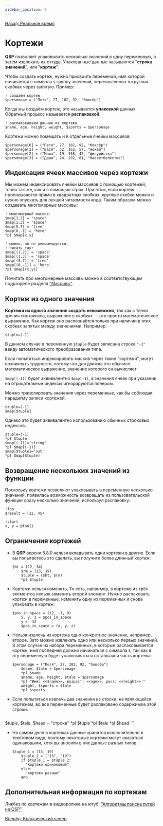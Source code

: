 ```yaml
---
sidebar_position: 9
---
```

[Назад: Реальное время](../advanced/realtime)

# Кортежи

**QSP** позволяет упаковывать несколько значений в одну переменную, а затем извлекать их оттуда. Упакованные данные называются "**строка значений**", или "**кортеж**".

Чтобы создать кортеж, нужно присвоить перемнной, имя которой начинается с символа `$` группу значений, перечисленных в круглых скобках через запятую. Пример:

```qsp
! создаём кортеж
$personage = ("Петя", 27, 182, 92, "боксёр")
```

Когда мы создаём кортеж, это называется **упаковкой** данных. Обратный процесс называется **распаковкой**:

```qsp
! распаковываем данные из кортежа
$name, age, height, weight, $sports = $personage
```

Кортежи можно помещать и в отдельные ячейки массивов:

```qsp
$personage[0] = ("Петя", 27, 182, 92, "боксёр")
$personage[1] = ("Вася", 32, 162, 57, "жокей")
$personage[2] = ("Маша", 19, 158, 42, "фигуристка")
$personage[3] = ("Даша", 24, 202, 81, "баскетболистка")
```

## Индексация ячеек массивов через кортежи

Мы можем индексировать ячейки массивов с помощью кортежей, точно так же, как и с помощью строк. При этом, если кортеж прописывается прямо в квадратных скобках, круглые скобки можно и нужно опускать для лучшей читаемости кода. Таким образом можно создавать многомерные массивы:

```qsp
! многомерный массив:
$map[1,2] = 'space'
$map[1,3] = 'space'
$map[5,7] = 'tree'
$map[0,-1] = 'hero'
*pl $map[x,y]

! можно, но не рекомендуется,
! писать так:
$map[(1,2)] = 'space'
$map[(1,3)] = 'space'
$map[(5,7)] = 'tree'
$map[(0,-1)] = 'hero'
*pl $map[(x,y)]
```

Почитать про многомерные массивы можно в соответствующем подразделе раздела ["Массивы"](arrays).

## Кортеж из одного значения

**Кортежи из одного значения создать невозможно**, так как с точки зрения синтаксиса, выражение в скобках — это просто математическое выражение. Как кортеж оно распознаётся только при наличии в этих скобках запятых между значениями. Например:

```qsp
$tuple=(-1)
```

В данном случае в переменную `$tuple` будет записана строка `"-1"` ввиду автоматического преобразования типа.

Если попытаться индексировать массив через такие "кортежи", могут возникнуть трудности, потому что для движка это обычное математическое выражение, значение которого он вычисляет.

`$map[(-1)]` будет эквивалентно `$map[-1]`, а значения ячеек при указании на отрицательные индексы игнорируются плеером.

Можно транслировать значения через переменные, как бы соблюдая парадигму записи кортежей.

```qsp
$tuple=(-1)
$map[$tuple]
```

Однако это будет эквивалентно использованию обычных строковых индексов.

```qsp
$tuple=(-1)
*pl $tuple
$map[(-1)]='string'
*pl $map[(-1)]
$map[$tuple]='out'
*pl $map[$tuple]
```

## Возвращение нескольких значений из функции

Поскольку кортежи позволяют упаковывать в переменную несколько значений, появилась возможность возвращать из пользовательской функции сразу несколько значений, используя распаковку:

```qsp
!foo
$result = (12, 45)

!start
x, y = @foo()
```

## Ограничения кортежей

* В **QSP** версии 5.8.0 нельзя вкладывать одни кортежи в другие. Если вы попытаетесь это сделать, вы получите более длинный кортеж:
    ```qsp
    $ht = (12, 34)
        $rm = (13, 19)
        $tuple = ($ht, $rm)
        *pl $tuple
    ```

* Кортежи нельзя изменять. То есть, например, в кортеже из трёх элементов нельзя заменить второй элемент. Нужно распаковать кортеж в переменные, изменить одну из переменных и снова упаковать в кортеж:
    ```qsp
    $pos_in_space = (12, -3, 9)
        x, y, z = $pos_in_space
        y = -13
        $pos_in_space = (x, y, z)
    ```

* Нельзя извлечь из кортежа одно конкретное значение, например, второе. Зато можно извлекать одно или несколько первых значений. В этом случае из набора переменных, в которые распаковывается кортеж, имя последней должно начинаться с символа `$`, так как в эту переменную будет упаковываться оставшаяся часть кортежа:
    ```qsp
    $personage = ("Петя", 27, 182, 92, "боксёр")
        $name, $tale = $personage
        *pl $name
        $name, age, height, $tale = $personage
        *pl "Имя: <<$name>>, возраст: <<age>>, рост: <<height>>."
        weight, $sports = $tale
        *pl $sports
    ```

* Если попытаться извлечь два значения из строки, не являющейся кортежем, во все переменные будет распаковано содержимое этой строки:
    ```qsp
$tuple, $tale, $head = "строка"
    *pl $tuple
    *pl $tale
    *pl $head
    ```

* На самом деле в кортежах данные хранятся исключительно в текстовом виде, поэтому некоторые кортежи могут оказаться одинаковыми, хотя вы вносили в них данные разных типов:
    ```qsp
    $tuple_1 = (13, 19)
        $tuple_2 = ("13", "19")
        if $tuple_1 = $tuple_2:
          "кортежи одинаковые"
        else:
          "кортежи разные"
        end
    ```


## Дополнительная информация по кортежам

Ликбез по кортежам в видеоролике на ютуб: ["Алгоритмы поиска путей на QSP"](https://www.youtube.com/watch?v=r-X9tK69LOU&t=15339s).

[Вперёд: Классический плеер](../players/classic_qsp)
